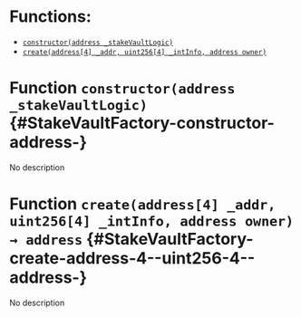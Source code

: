 

# Functions:
- [`constructor(address _stakeVaultLogic)`](#StakeVaultFactory-constructor-address-)
- [`create(address[4] _addr, uint256[4] _intInfo, address owner)`](#StakeVaultFactory-create-address-4--uint256-4--address-)


# Function `constructor(address _stakeVaultLogic)` {#StakeVaultFactory-constructor-address-}
No description
# Function `create(address[4] _addr, uint256[4] _intInfo, address owner) → address` {#StakeVaultFactory-create-address-4--uint256-4--address-}
No description

